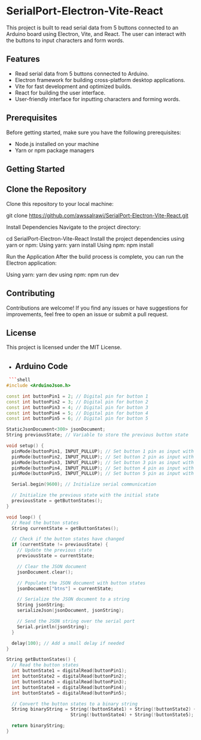 # SerialPort-Electron-Vite-React

This project is built to read serial data from 5 buttons connected to an Arduino board using Electron, Vite, and React. The user can interact with the buttons to input characters and form words.

## Features

- Read serial data from 5 buttons connected to Arduino.
- Electron framework for building cross-platform desktop applications.
- Vite for fast development and optimized builds.
- React for building the user interface.
- User-friendly interface for inputting characters and forming words.



## Prerequisites

Before getting started, make sure you have the following prerequisites:

- Node.js installed on your machine
- Yarn or npm package managers

## Getting Started

## Clone the Repository

Clone this repository to your local machine:


git clone https://github.com/awssalrawi/SerialPort-Electron-Vite-React.git

Install Dependencies
Navigate to the project directory:

cd SerialPort-Electron-Vite-React
Install the project dependencies using yarn or npm:
Using yarn:
yarn install
Using npm:
npm install

Run the Application
After the build process is complete, you can run the Electron application:

Using yarn: yarn dev
using npm: npm run dev
## Contributing
Contributions are welcome! If you find any issues or have suggestions for improvements, feel free to open an issue or submit a pull request.
## License
This project is licensed under the MIT License.

- ## Arduino Code

```cpp
 ```shell
#include <ArduinoJson.h>

const int buttonPin1 = 2; // Digital pin for button 1
const int buttonPin2 = 3; // Digital pin for button 2
const int buttonPin3 = 4; // Digital pin for button 3
const int buttonPin4 = 5; // Digital pin for button 4
const int buttonPin5 = 6; // Digital pin for button 5

StaticJsonDocument<300> jsonDocument;
String previousState; // Variable to store the previous button state

void setup() {
  pinMode(buttonPin1, INPUT_PULLUP); // Set button 1 pin as input with internal pull-up
  pinMode(buttonPin2, INPUT_PULLUP); // Set button 2 pin as input with internal pull-up
  pinMode(buttonPin3, INPUT_PULLUP); // Set button 3 pin as input with internal pull-up
  pinMode(buttonPin4, INPUT_PULLUP); // Set button 4 pin as input with internal pull-up
  pinMode(buttonPin5, INPUT_PULLUP); // Set button 5 pin as input with internal pull-up

  Serial.begin(9600); // Initialize serial communication

  // Initialize the previous state with the initial state
  previousState = getButtonStates();
}

void loop() {
  // Read the button states
  String currentState = getButtonStates();

  // Check if the button states have changed
  if (currentState != previousState) {
    // Update the previous state
    previousState = currentState;

    // Clear the JSON document
    jsonDocument.clear();

    // Populate the JSON document with button states
    jsonDocument["btns"] = currentState;

    // Serialize the JSON document to a string
    String jsonString;
    serializeJson(jsonDocument, jsonString);

    // Send the JSON string over the serial port
    Serial.println(jsonString);
  }

  delay(100); // Add a small delay if needed
}

String getButtonStates() {
  // Read the button states
  int buttonState1 = digitalRead(buttonPin1);
  int buttonState2 = digitalRead(buttonPin2);
  int buttonState3 = digitalRead(buttonPin3);
  int buttonState4 = digitalRead(buttonPin4);
  int buttonState5 = digitalRead(buttonPin5);

  // Convert the button states to a binary string
  String binaryString = String(!buttonState1) + String(!buttonState2) + String(!buttonState3) +
                        String(!buttonState4) + String(!buttonState5);

  return binaryString;
}
